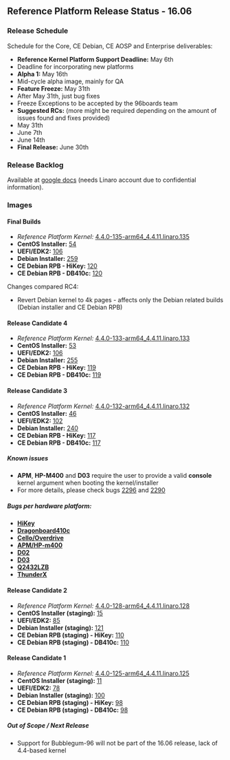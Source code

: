## Reference Platform Release Status - 16.06 

### Release Schedule

Schedule for the Core, CE Debian, CE AOSP and Enterprise deliverables:

- **Reference Kernel Platform Support Deadline:** May 6th
 - Deadline for incorporating new platforms
- **Alpha 1:** May 16th
 - Mid-cycle alpha image, mainly for QA
- **Feature Freeze:** May 31th
 - After May 31th, just bug fixes
 - Freeze Exceptions to be accepted by the 96boards team
- **Suggested RCs:** (more might be required depending on the amount of issues found and fixes provided)
 - May 31th
 - June 7th
 - June 14th
- **Final Release:** June 30th

### Release Backlog

Available at [google docs](https://docs.google.com/document/d/1utMREYtMKmC0eRM3duWCNTJ1oMNPPxMnvB_TTUOcWqg/edit) (needs Linaro account due to confidential information).

### Images

#### Final Builds

- *Reference Platform Kernel:* [4.4.0-135-arm64_4.4.11.linaro.135](http://repo.linaro.org/ubuntu/linaro-overlay/pool/main/l/linux/)
- **CentOS Installer:** [54](https://builds.96boards.org/snapshots/reference-platform/components/centos-installer/54/)
- **UEFI/EDK2:** [106](https://builds.96boards.org/snapshots/reference-platform/components/uefi/106/)
- **Debian Installer:** [259](https://builds.96boards.org/snapshots/reference-platform/components/debian-installer/259/)
- **CE Debian RPB - HiKey:** [120](https://builds.96boards.org/snapshots/reference-platform/debian/120/hikey)
- **CE Debian RPB - DB410c:** [120](https://builds.96boards.org/snapshots/reference-platform/debian/120/dragonboard410c)

Changes compared RC4:
- Revert Debian kernel to 4k pages - affects only the Debian related builds (Debian installer and CE Debian RPB)

#### Release Candidate 4

- *Reference Platform Kernel:* [4.4.0-133-arm64_4.4.11.linaro.133](http://repo.linaro.org/ubuntu/linaro-overlay/pool/main/l/linux/)
- **CentOS Installer:** [53](https://builds.96boards.org/snapshots/reference-platform/components/centos-installer/53/)
- **UEFI/EDK2:** [106](https://builds.96boards.org/snapshots/reference-platform/components/uefi/106/)
- **Debian Installer:** [255](https://builds.96boards.org/snapshots/reference-platform/components/debian-installer/255/)
- **CE Debian RPB - HiKey:** [119](https://builds.96boards.org/snapshots/reference-platform/debian/119/hikey)
- **CE Debian RPB - DB410c:** [119](https://builds.96boards.org/snapshots/reference-platform/debian/119/dragonboard410c)

#### Release Candidate 3

- *Reference Platform Kernel:* [4.4.0-132-arm64_4.4.11.linaro.132](http://repo.linaro.org/ubuntu/linaro-overlay/pool/main/l/linux/)
- **CentOS Installer:** [46](https://builds.96boards.org/snapshots/reference-platform/components/centos-installer/46/)
- **UEFI/EDK2:** [102](https://builds.96boards.org/snapshots/reference-platform/components/uefi/102/)
- **Debian Installer:** [240](https://builds.96boards.org/snapshots/reference-platform/components/debian-installer/240/)
- **CE Debian RPB - HiKey:** [117](https://builds.96boards.org/snapshots/reference-platform/debian/117/hikey)
- **CE Debian RPB - DB410c:** [117](https://builds.96boards.org/snapshots/reference-platform/debian/117/dragonboard410c)

##### Known issues

- **APM**, **HP-M400** and **D03** require the user to provide a valid __console__ kernel argument when booting the kernel/installer
 - For more details, please check bugs [2296](https://bugs.linaro.org/show_bug.cgi?id=2296) and [2290](https://bugs.linaro.org/show_bug.cgi?id=2290)

##### Bugs per hardware platform:

- [**HiKey**](https://goo.gl/Rlu59c)
- [**Dragonboard410c**](https://goo.gl/2rnL8X)
- [**Cello/Overdrive**](https://goo.gl/CXTDbw)
- [**APM/HP-m400**](https://goo.gl/5hhs0l)
- [**D02**](https://goo.gl/P87Q5z)
- [**D03**](https://goo.gl/LSXpPR)
- [**Q2432LZB**](https://goo.gl/Q5lIGE)
- [**ThunderX**](https://goo.gl/z45Jkk)

#### Release Candidate 2

- *Reference Platform Kernel:* [4.4.0-128-arm64_4.4.11.linaro.128](http://repo.linaro.org/ubuntu/linaro-staging/pool/main/l/linux/)
- **CentOS Installer (staging):** [15](https://builds.96boards.org/snapshots/reference-platform/components/centos-installer-staging/15/)
- **UEFI/EDK2:** [85](https://builds.96boards.org/snapshots/reference-platform/components/uefi/85/)
- **Debian Installer (staging):** [121](https://builds.96boards.org/snapshots/reference-platform/components/debian-installer-staging/121)
- **CE Debian RPB (staging) - HiKey:** [110](https://builds.96boards.org/snapshots/reference-platform/debian/110/hikey)
- **CE Debian RPB (staging) - DB410c:** [110](https://builds.96boards.org/snapshots/reference-platform/debian/110/dragonboard410c)

#### Release Candidate 1

- *Reference Platform Kernel:* [4.4.0-125-arm64_4.4.11.linaro.125](http://repo.linaro.org/ubuntu/linaro-staging/pool/main/l/linux/)
- **CentOS Installer (staging):** [11](https://builds.96boards.org/snapshots/reference-platform/components/centos-installer-staging/11/)
- **UEFI/EDK2:** [78](https://builds.96boards.org/snapshots/reference-platform/components/uefi/78/)
- **Debian Installer (staging):** [100](https://builds.96boards.org/snapshots/reference-platform/components/debian-installer-staging/100)
- **CE Debian RPB (staging) - HiKey:** [98](https://builds.96boards.org/snapshots/reference-platform/debian/98/hikey)
- **CE Debian RPB (staging) - DB410c:** [98](https://builds.96boards.org/snapshots/reference-platform/debian/98/dragonboard410c)

##### Out of Scope / Next Release

 - Support for Bubblegum-96 will not be part of the 16.06 release, lack of 4.4-based kernel
